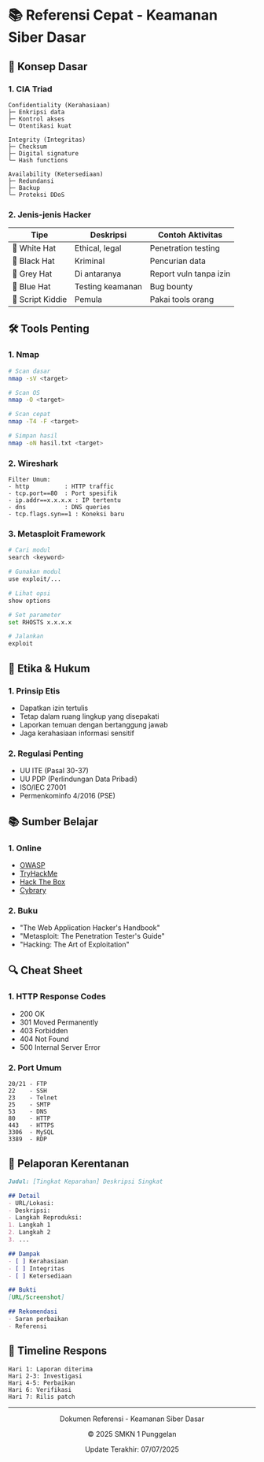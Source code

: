 # 📚 Referensi Cepat - Keamanan Siber Dasar

## 🔑 Konsep Dasar

### 1. CIA Triad
```
Confidentiality (Kerahasiaan)
├─ Enkripsi data
├─ Kontrol akses
└─ Otentikasi kuat

Integrity (Integritas)
├─ Checksum
├─ Digital signature
└─ Hash functions

Availability (Ketersediaan)
├─ Redundansi
├─ Backup
└─ Proteksi DDoS
```

### 2. Jenis-jenis Hacker
| Tipe | Deskripsi | Contoh Aktivitas |
|------|-----------|------------------|
| 🤍 White Hat | Ethical, legal | Penetration testing |
| 🖤 Black Hat | Kriminal | Pencurian data |
| 💜 Grey Hat | Di antaranya | Report vuln tanpa izin |
| 💙 Blue Hat | Testing keamanan | Bug bounty |
| 🧒 Script Kiddie | Pemula | Pakai tools orang |

## 🛠️ Tools Penting

### 1. Nmap
```bash
# Scan dasar
nmap -sV <target>

# Scan OS
nmap -O <target>

# Scan cepat
nmap -T4 -F <target>

# Simpan hasil
nmap -oN hasil.txt <target>
```

### 2. Wireshark
```
Filter Umum:
- http          : HTTP traffic
- tcp.port==80  : Port spesifik
- ip.addr==x.x.x.x : IP tertentu
- dns           : DNS queries
- tcp.flags.syn==1 : Koneksi baru
```

### 3. Metasploit Framework
```bash
# Cari modul
search <keyword>

# Gunakan modul
use exploit/...

# Lihat opsi
show options

# Set parameter
set RHOSTS x.x.x.x

# Jalankan
exploit
```

## 📜 Etika & Hukum

### 1. Prinsip Etis
- Dapatkan izin tertulis
- Tetap dalam ruang lingkup yang disepakati
- Laporkan temuan dengan bertanggung jawab
- Jaga kerahasiaan informasi sensitif

### 2. Regulasi Penting
- UU ITE (Pasal 30-37)
- UU PDP (Perlindungan Data Pribadi)
- ISO/IEC 27001
- Permenkominfo 4/2016 (PSE)

## 📚 Sumber Belajar

### 1. Online
- [OWASP](https://owasp.org/)
- [TryHackMe](https://tryhackme.com/)
- [Hack The Box](https://www.hackthebox.com/)
- [Cybrary](https://www.cybrary.it/)

### 2. Buku
- "The Web Application Hacker's Handbook"
- "Metasploit: The Penetration Tester's Guide"
- "Hacking: The Art of Exploitation"

## 🔍 Cheat Sheet

### 1. HTTP Response Codes
- 200 OK
- 301 Moved Permanently
- 403 Forbidden
- 404 Not Found
- 500 Internal Server Error

### 2. Port Umum
```
20/21 - FTP
22    - SSH
23    - Telnet
25    - SMTP
53    - DNS
80    - HTTP
443   - HTTPS
3306  - MySQL
3389  - RDP
```

## 🚨 Pelaporan Kerentanan
```markdown
Judul: [Tingkat Keparahan] Deskripsi Singkat

## Detail
- URL/Lokasi: 
- Deskripsi: 
- Langkah Reproduksi: 
1. Langkah 1
2. Langkah 2
3. ...

## Dampak
- [ ] Kerahasiaan
- [ ] Integritas
- [ ] Ketersediaan

## Bukti
[URL/Screenshot]

## Rekomendasi
- Saran perbaikan
- Referensi
```

## 📅 Timeline Respons
```
Hari 1: Laporan diterima
Hari 2-3: Investigasi
Hari 4-5: Perbaikan
Hari 6: Verifikasi
Hari 7: Rilis patch
```

---
<div align="center">
  <p>Dokumen Referensi - Keamanan Siber Dasar</p>
  <p>© 2025 SMKN 1 Punggelan</p>
  <p>Update Terakhir: 07/07/2025</p>
</div>

